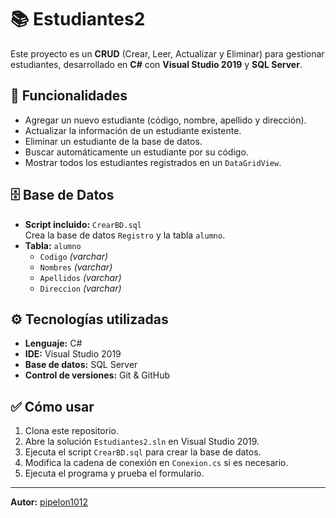 # 📚 Estudiantes2

Este proyecto es un **CRUD** (Crear, Leer, Actualizar y Eliminar) para gestionar estudiantes, desarrollado en **C#** con **Visual Studio 2019** y **SQL Server**.

## 🚀 Funcionalidades

- Agregar un nuevo estudiante (código, nombre, apellido y dirección).
- Actualizar la información de un estudiante existente.
- Eliminar un estudiante de la base de datos.
- Buscar automáticamente un estudiante por su código.
- Mostrar todos los estudiantes registrados en un `DataGridView`.

## 🗄️ Base de Datos

- **Script incluido:** `CrearBD.sql`  
  Crea la base de datos `Registro` y la tabla `alumno`.
- **Tabla:** `alumno`  
  - `Codigo` *(varchar)*  
  - `Nombres` *(varchar)*  
  - `Apellidos` *(varchar)*  
  - `Direccion` *(varchar)*

## ⚙️ Tecnologías utilizadas

- **Lenguaje:** C#
- **IDE:** Visual Studio 2019
- **Base de datos:** SQL Server
- **Control de versiones:** Git & GitHub

## ✅ Cómo usar

1. Clona este repositorio.
2. Abre la solución `Estudiantes2.sln` en Visual Studio 2019.
3. Ejecuta el script `CrearBD.sql` para crear la base de datos.
4. Modifica la cadena de conexión en `Conexion.cs` si es necesario.
5. Ejecuta el programa y prueba el formulario.

---

**Autor:** [pipelon1012](https://github.com/pipelon1012)  

